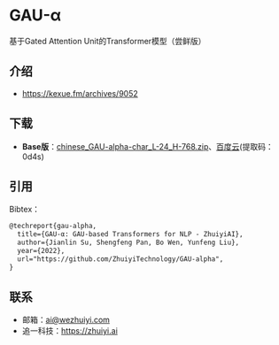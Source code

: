 # GAU-α
基于Gated Attention Unit的Transformer模型（尝鲜版）

## 介绍

- https://kexue.fm/archives/9052

## 下载

- **Base版**：[chinese_GAU-alpha-char_L-24_H-768.zip](https://open.zhuiyi.ai/releases/nlp/models/zhuiyi/chinese_GAU-alpha-char_L-24_H-768.zip)、[百度云](https://pan.baidu.com/s/1NnWvJCin3v7MAZfAy2y0Gg)(提取码：0d4s)

## 引用

Bibtex：

```tex
@techreport{gau-alpha,
  title={GAU-α: GAU-based Transformers for NLP - ZhuiyiAI},
  author={Jianlin Su, Shengfeng Pan, Bo Wen, Yunfeng Liu},
  year={2022},
  url="https://github.com/ZhuiyiTechnology/GAU-alpha",
}
```

## 联系

- 邮箱：ai@wezhuiyi.com
- 追一科技：https://zhuiyi.ai
